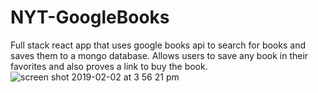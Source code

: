 # NYT-GoogleBooks
Full stack react app that uses google books api to search for books and saves them to a mongo database.  Allows users to save any book in their favorites and also proves a link to buy the book.
![screen shot 2019-02-02 at 3 56 21 pm](https://user-images.githubusercontent.com/41456612/52169755-4656f580-2703-11e9-96af-1f3ca369848e.png)
